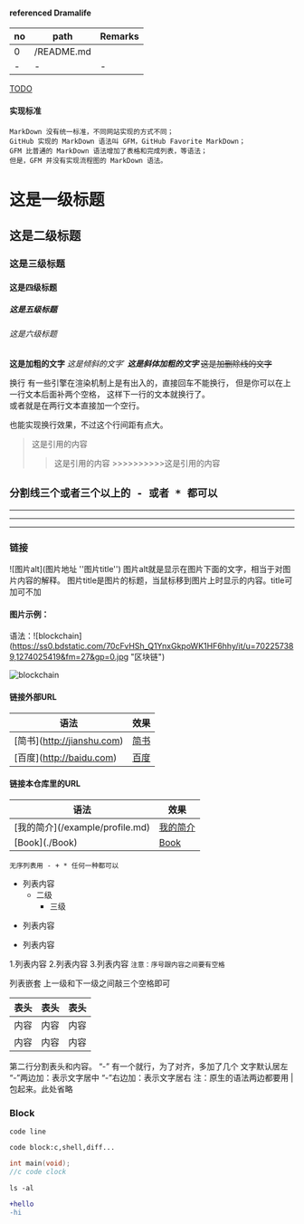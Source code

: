 #### referenced Dramalife

|no|path|Remarks|
|--|--|--|
|0|/README.md||
|-|-|-|
[TODO](https://www.jianshu.com/p/40ba812dd973)
#### 实现标准
```
MarkDown 没有统一标准，不同网站实现的方式不同；
GitHub 实现的 MarkDown 语法叫 GFM，GitHub Favorite MarkDown；
GFM 比普通的 MarkDown 语法增加了表格和完成列表，等语法；
但是，GFM 并没有实现流程图的 MarkDown 语法。
```

# 这是一级标题
## 这是二级标题
### 这是三级标题
#### 这是四级标题
##### 这是五级标题
###### 这是六级标题

**这是加粗的文字**
*这是倾斜的文字*`
***这是斜体加粗的文字***
~~这是加删除线的文字~~

换行
有一些引擎在渲染机制上是有出入的，直接回车不能换行，
但是你可以在上一行文本后面补两个空格，
这样下一行的文本就换行了。  
或者就是在两行文本直接加一个空行。

也能实现换行效果，不过这个行间距有点大。

>这是引用的内容
>>这是引用的内容
\>>>>>>>>>>这是引用的内容

`分割线三个或者三个以上的 - 或者 * 都可以`
---
----
***
*****
### 链接
![图片alt](图片地址 ''图片title'')
图片alt就是显示在图片下面的文字，相当于对图片内容的解释。
图片title是图片的标题，当鼠标移到图片上时显示的内容。title可加可不加
#### 图片示例：
语法：!\[blockchain\]\(https://ss0.bdstatic.com/70cFvHSh_Q1YnxGkpoWK1HF6hhy/it/u=702257389,1274025419&fm=27&gp=0.jpg "区块链")  

![blockchain](https://ss0.bdstatic.com/70cFvHSh_Q1YnxGkpoWK1HF6hhy/it/u=702257389,1274025419&fm=27&gp=0.jpg "区块链")

#### 链接外部URL
|语法|效果|
|-|-|
|\[简书](http://jianshu.com)  |[简书](http://jianshu.com)|
|\[百度](http://baidu.com)|[百度](http://baidu.com)|
#### 链接本仓库里的URL
|语法|效果|
|-|-|
|\[我的简介](/example/profile.md)|[我的简介](/example/profile.md)|
|\[Book](./Book)|[Book](./Book)|

`无序列表用 - + * 任何一种都可以`
- 列表内容
  - 二级
    - 三级
+ 列表内容
* 列表内容

1.列表内容
2.列表内容
3.列表内容
`注意：序号跟内容之间要有空格`


列表嵌套
上一级和下一级之间敲三个空格即可


表头|表头|表头
---|:--:|---:
内容|内容|内容
内容|内容|内容

第二行分割表头和内容。
“\-” 有一个就行，为了对齐，多加了几个
文字默认居左
“\-”两边加：表示文字居中
“\-”右边加：表示文字居右
注：原生的语法两边都要用 | 包起来。此处省略

### Block
`code line`
```
code block:c,shell,diff...
```
```c
int main(void);
//c code clock
```

```shell
ls -al
```

```diff
+hello
-hi
```
